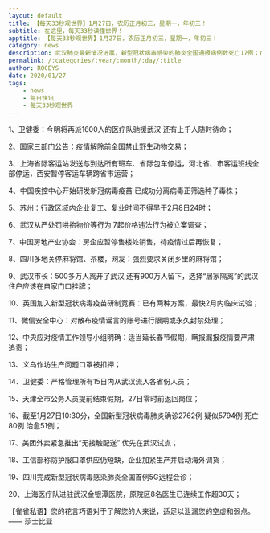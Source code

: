 ```yaml
---
layout: default
title: 【每天33秒观世界】1月27日，农历正月初三，星期一，年初三！
subtitle: 在这里，每天33秒读懂世界！
apptitle: 【每天33秒观世界】1月27日，农历正月初三，星期一，年初三！
category: news
description: 武汉肺炎最新情况进展，新型冠状病毒感染的肺炎全国通报病例数死亡17例；在这里，每天33秒或60秒读懂世界，免费每日快讯新闻简报接口API，微语简报接口API，Skylark，爬虫简讯API接口免费，微信可以直接转账到QQ了。【每天33秒观世界】2019年12月12345678910111213141516171819202122232425262728293031日。ROCEYS全栈CEO 2020-01-23 10:22:18
permalink: /:categories/:year/:month/:day/:title
author: ROCEYS
date: 2020/01/27
tags:
    - news
    - 每日快讯
    - 每天33秒观世界
---
```


1、卫健委：今明将再派1600人的医疗队驰援武汉 还有上千人随时待命；

2、国家三部门公告：疫情解除前全国禁止野生动物交易；

3、上海省际客运站发送与到达所有班车、省际包车停运，河北省、市客运班线全部停运，西安暂停客运车辆跨省市运营；

4、中国疾控中心开始研发新冠病毒疫苗 已成功分离病毒正筛选种子毒株；

5、苏州：行政区域内企业复工、复业时间不得早于2月8日24时；

6、武汉从严处罚哄抬物价等行为 7起价格违法行为被立案调查；

7、中国房地产业协会：房企应暂停售楼处销售，待疫情过后再恢复；

8、四川多地关停麻将馆、茶楼，网友：强烈要求关闭乡里的麻将馆；

9、武汉市长：500多万人离开了武汉 还有900万人留下，选择“居家隔离”的武汉住户应该在自家门口挂牌；

10、英国加入新型冠状病毒疫苗研制竞赛：已有两种方案，最快2月内临床试验；

11、微信安全中心：对散布疫情谣言的账号进行限期或永久封禁处理；

12、中央应对疫情工作领导小组明确：适当延长春节假期，瞒报漏报疫情要严肃追责；

13、义乌作坊生产问题口罩被扣押；

14、卫健委：严格管理所有15日内从武汉流入各省份人员；

15、天津全市公务人员提前结束假期，27日零时前返回岗位；

16、截至1月27日10:30分，全国新型冠状病毒肺炎确诊2762例 疑似5794例 死亡80例 治愈51例；

17、美团外卖紧急推出“无接触配送” 优先在武汉试点；

18、工信部称防护服口罩供应仍短缺，企业加紧生产并启动海外调货；

19、四川完成新型冠状病毒感染肺炎全国首例5G远程会诊；

20、上海医疗队进驻武汉金银潭医院，原院区8名医生已连续工作超30天；

【雀雀私语】您的花言巧语对于了解您的人来说，适足以泄漏您的空虚和弱点。    —— 莎士比亚